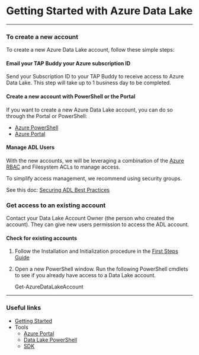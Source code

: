# Getting Started with Azure Data Lake

------------

### To create a new account

To create a new Azure Data Lake account, follow these simple steps:

#### Email your TAP Buddy your Azure subscription ID
Send your Subscription ID to your TAP Buddy to receive access to Azure Data Lake. This step will take up to 1 business day to be completed.

#### Create a new account with PowerShell or the Portal

If you want to create a new Azure Data Lake account, you can do so through the Portal or PowerShell:

* [Azure PowerShell](PowerShell/FirstSteps.md)
* [Azure Portal](./AzurePortal/FirstSteps.md)

#### Manage ADL Users
With the new accounts, we will be leveraging a combination of the [Azure RBAC](https://azure.microsoft.com/en-us/documentation/articles/role-based-access-control-configure/) and Filesystem ACLs to manage access.

To simplify access management, we recommend using security groups.

See this doc: [Securing ADL Best Practices](https://github.com/MicrosoftBigData/AzureDataLake/blob/master/docs/General/Security%20Best%20Practices.md)

### Get access to an existing account

Contact your Data Lake Account Owner (the person who created the account).  They can give new users permission to access the ADL account.

#### Check for existing accounts

1. Follow the Installation and Initialization procedure in the [First Steps Guide](https://github.com/MicrosoftBigData/AzureDataLake/blob/master/docs/PowerShell/FirstSteps.md)
2.  Open a new PowerShell window. Run the following PowerShell cmdlets to see if you already have access to a Data Lake account.

    Get-AzureDataLakeAccount


------------

### Useful links

* [Getting Started](GettingStarted.md)
* Tools
    * [Azure Portal](AzurePortal/FirstSteps.md)
    * [Data Lake PowerShell](PowerShell/FirstSteps.md)
    * [SDK](SDK/FirstSteps.md)
